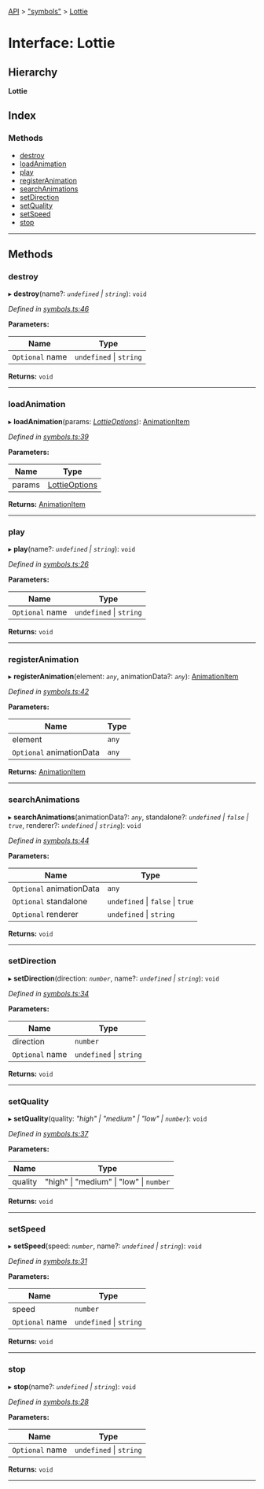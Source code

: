 [API](../README.md) > ["symbols"](../modules/_symbols_.md) > [Lottie](../interfaces/_symbols_.lottie.md)

# Interface: Lottie

## Hierarchy

**Lottie**

## Index

### Methods

* [destroy](_symbols_.lottie.md#destroy)
* [loadAnimation](_symbols_.lottie.md#loadanimation)
* [play](_symbols_.lottie.md#play)
* [registerAnimation](_symbols_.lottie.md#registeranimation)
* [searchAnimations](_symbols_.lottie.md#searchanimations)
* [setDirection](_symbols_.lottie.md#setdirection)
* [setQuality](_symbols_.lottie.md#setquality)
* [setSpeed](_symbols_.lottie.md#setspeed)
* [stop](_symbols_.lottie.md#stop)

---

## Methods

<a id="destroy"></a>

###  destroy

▸ **destroy**(name?: *`undefined` \| `string`*): `void`

*Defined in [symbols.ts:46](https://github.com/ngx-lottie/ngx-lottie/blob/2a463f9/src/lottie/src/symbols.ts#L46)*

**Parameters:**

| Name | Type |
| ------ | ------ |
| `Optional` name | `undefined` \| `string` |

**Returns:** `void`

___
<a id="loadanimation"></a>

###  loadAnimation

▸ **loadAnimation**(params: *[LottieOptions](_symbols_.lottieoptions.md)*): [AnimationItem](_symbols_.animationitem.md)

*Defined in [symbols.ts:39](https://github.com/ngx-lottie/ngx-lottie/blob/2a463f9/src/lottie/src/symbols.ts#L39)*

**Parameters:**

| Name | Type |
| ------ | ------ |
| params | [LottieOptions](_symbols_.lottieoptions.md) |

**Returns:** [AnimationItem](_symbols_.animationitem.md)

___
<a id="play"></a>

###  play

▸ **play**(name?: *`undefined` \| `string`*): `void`

*Defined in [symbols.ts:26](https://github.com/ngx-lottie/ngx-lottie/blob/2a463f9/src/lottie/src/symbols.ts#L26)*

**Parameters:**

| Name | Type |
| ------ | ------ |
| `Optional` name | `undefined` \| `string` |

**Returns:** `void`

___
<a id="registeranimation"></a>

###  registerAnimation

▸ **registerAnimation**(element: *`any`*, animationData?: *`any`*): [AnimationItem](_symbols_.animationitem.md)

*Defined in [symbols.ts:42](https://github.com/ngx-lottie/ngx-lottie/blob/2a463f9/src/lottie/src/symbols.ts#L42)*

**Parameters:**

| Name | Type |
| ------ | ------ |
| element | `any` |
| `Optional` animationData | `any` |

**Returns:** [AnimationItem](_symbols_.animationitem.md)

___
<a id="searchanimations"></a>

###  searchAnimations

▸ **searchAnimations**(animationData?: *`any`*, standalone?: *`undefined` \| `false` \| `true`*, renderer?: *`undefined` \| `string`*): `void`

*Defined in [symbols.ts:44](https://github.com/ngx-lottie/ngx-lottie/blob/2a463f9/src/lottie/src/symbols.ts#L44)*

**Parameters:**

| Name | Type |
| ------ | ------ |
| `Optional` animationData | `any` |
| `Optional` standalone | `undefined` \| `false` \| `true` |
| `Optional` renderer | `undefined` \| `string` |

**Returns:** `void`

___
<a id="setdirection"></a>

###  setDirection

▸ **setDirection**(direction: *`number`*, name?: *`undefined` \| `string`*): `void`

*Defined in [symbols.ts:34](https://github.com/ngx-lottie/ngx-lottie/blob/2a463f9/src/lottie/src/symbols.ts#L34)*

**Parameters:**

| Name | Type |
| ------ | ------ |
| direction | `number` |
| `Optional` name | `undefined` \| `string` |

**Returns:** `void`

___
<a id="setquality"></a>

###  setQuality

▸ **setQuality**(quality: *"high" \| "medium" \| "low" \| `number`*): `void`

*Defined in [symbols.ts:37](https://github.com/ngx-lottie/ngx-lottie/blob/2a463f9/src/lottie/src/symbols.ts#L37)*

**Parameters:**

| Name | Type |
| ------ | ------ |
| quality | "high" \| "medium" \| "low" \| `number` |

**Returns:** `void`

___
<a id="setspeed"></a>

###  setSpeed

▸ **setSpeed**(speed: *`number`*, name?: *`undefined` \| `string`*): `void`

*Defined in [symbols.ts:31](https://github.com/ngx-lottie/ngx-lottie/blob/2a463f9/src/lottie/src/symbols.ts#L31)*

**Parameters:**

| Name | Type |
| ------ | ------ |
| speed | `number` |
| `Optional` name | `undefined` \| `string` |

**Returns:** `void`

___
<a id="stop"></a>

###  stop

▸ **stop**(name?: *`undefined` \| `string`*): `void`

*Defined in [symbols.ts:28](https://github.com/ngx-lottie/ngx-lottie/blob/2a463f9/src/lottie/src/symbols.ts#L28)*

**Parameters:**

| Name | Type |
| ------ | ------ |
| `Optional` name | `undefined` \| `string` |

**Returns:** `void`

___

